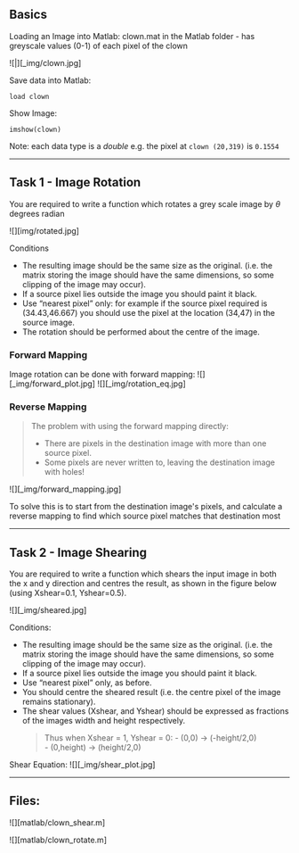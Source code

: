 ## Basics

Loading an Image into Matlab:
clown.mat in the Matlab folder - has greyscale values (0-1) of each pixel of the clown

![|][_img/clown.jpg]

Save data into Matlab:
``` 
load clown
```

Show Image:
```
imshow(clown)
```

Note: each data type is a *double*
e.g. the pixel at `clown (20,319)` is `0.1554`

---
## Task 1 - Image Rotation

You are required to write a function which rotates a grey scale image by $\theta$ degrees radian

![][img/rotated.jpg]

Conditions
- The resulting image should be the same size as the original. (i.e. the matrix storing the image should have the same dimensions, so some clipping of the image may occur).
- If a source pixel lies outside the image you should paint it black.
- Use “nearest pixel” only: for example if the source pixel required is (34.43,46.667) you should use the pixel at the location (34,47) in the source image.
- The rotation should be performed about the centre of the image.
### Forward Mapping

Image rotation can be done with forward mapping:
![][_img/forward_plot.jpg]
![][_img/rotation_eq.jpg]

### Reverse Mapping

> The problem with using the forward mapping directly:
> * There are pixels in the destination image with more than one source pixel. 
> * Some pixels are never written to, leaving the destination image with holes!

![][_img/forward_mapping.jpg]

To solve this is to start from the destination image's pixels, and calculate a reverse mapping to find which source pixel matches that destination most

---
## Task 2 - Image Shearing

You are required to write a function which shears the input image in both the x and y direction and centres the result, as shown in the figure below (using Xshear=0.1, Yshear=0.5).

![][_img/sheared.jpg]

Conditions:
- The resulting image should be the same size as the original. (i.e. the matrix storing the image should have the same dimensions, so some clipping of the image may occur).
- If a source pixel lies outside the image you should paint it black.
- Use “nearest pixel” only, as before.
- You should centre the sheared result (i.e. the centre pixel of the image remains stationary).
- The shear values (Xshear, and Yshear) should be expressed as fractions of the images width and height respectively.
	>Thus when Xshear = 1, Yshear = 0: 
		- (0,0) -> (-height/2,0)  
		- (0,height) -> (height/2,0)

Shear Equation: 
![][_img/shear_plot.jpg]

--- 
## Files:

![][matlab/clown_shear.m]

![][matlab/clown_rotate.m]
